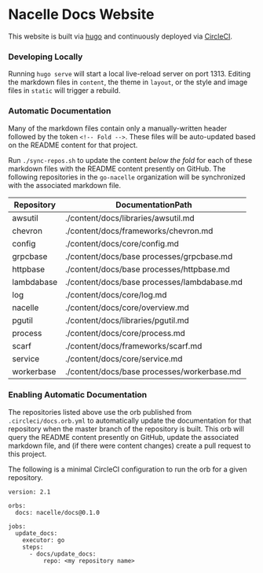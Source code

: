 # Nacelle Docs Website

This website is built via [hugo](https://gohugo.io/) and continuously deployed via [CircleCI](https://circleci.com/).

### Developing Locally

Running `hugo serve` will start a local live-reload server on port 1313. Editing the markdown files in `content`, the theme in `layout`, or the style and image files in `static` will trigger a rebuild.

### Automatic Documentation

Many of the markdown files contain only a manually-written header followed by the token `<!-- Fold -->`. These files will be auto-updated based on the README content for that project.

Run `./sync-repos.sh` to update the content *below the fold* for each of these markdown files with the README content presently on GitHub. The following repositories in the `go-nacelle` organization will be synchronized with the associated markdown file.

| Repository | DocumentationPath |
| ---------- | ----------------- |
| awsutil    | ./content/docs/libraries/awsutil.md |
| chevron    | ./content/docs/frameworks/chevron.md |
| config     | ./content/docs/core/config.md |
| grpcbase   | ./content/docs/base processes/grpcbase.md |
| httpbase   | ./content/docs/base processes/httpbase.md |
| lambdabase | ./content/docs/base processes/lambdabase.md |
| log        | ./content/docs/core/log.md |
| nacelle    | ./content/docs/core/overview.md |
| pgutil     | ./content/docs/libraries/pgutil.md |
| process    | ./content/docs/core/process.md |
| scarf      | ./content/docs/frameworks/scarf.md |
| service    | ./content/docs/core/service.md |
| workerbase | ./content/docs/base processes/workerbase.md |

### Enabling Automatic Documentation

The repositories listed above use the orb published from `.circleci/docs.orb.yml` to automatically update the documentation for that repository when the master branch of the repository is built. This orb will query the README content presently on GitHub, update the associated markdown file, and (if there were content changes) create a pull request to this project.

The following is a minimal CircleCI configuration to run the orb for a given repository.

```
version: 2.1

orbs:
  docs: nacelle/docs@0.1.0

jobs:
  update_docs:
    executor: go
    steps:
      - docs/update_docs:
          repo: <my repository name>
```
